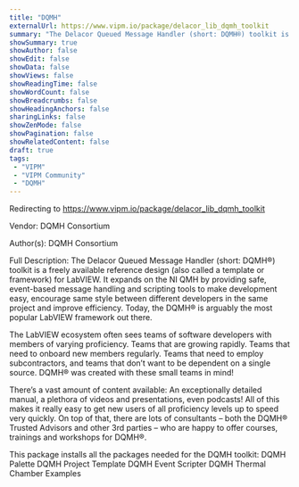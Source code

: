 ```yaml
---
title: "DQMH"
externalUrl: https://www.vipm.io/package/delacor_lib_dqmh_toolkit
summary: "The Delacor Queued Message Handler (short: DQMH®) toolkit is a freely available reference design (also called a template or framework) for LabVIEW."
showSummary: true
showAuthor: false
showEdit: false
showData: false
showViews: false
showReadingTime: false
showWordCount: false
showBreadcrumbs: false
showHeadingAnchors: false
sharingLinks: false
showZenMode: false
showPagination: false
showRelatedContent: false
draft: true
tags:
 - "VIPM"
 - "VIPM Community"
 - "DQMH"
---
```


Redirecting to https://www.vipm.io/package/delacor_lib_dqmh_toolkit

Vendor: DQMH Consortium

Author(s): DQMH Consortium
 
Full Description:
The Delacor Queued Message Handler (short: DQMH®) toolkit is a freely available reference design (also called a template or framework) for LabVIEW. It expands on the NI QMH by providing safe, event-based message handling and scripting tools to make development easy, encourage same style between different developers in the same project and improve efficiency. Today, the DQMH® is arguably the most popular LabVIEW framework out there.

The LabVIEW ecosystem often sees teams of software developers with members of varying proficiency. Teams that are growing rapidly. Teams that need to onboard new members regularly. Teams that need to employ subcontractors, and teams that don’t want to be dependent on a single source. DQMH® was created with these small teams in mind!

There’s a vast amount of content available: An exceptionally detailed manual, a plethora of videos and presentations, even podcasts! All of this makes it really easy to get new users of all proficiency levels up to speed very quickly. On top of that, there are lots of consultants – both the DQMH® Trusted Advisors and other 3rd parties – who are happy to offer courses, trainings and workshops for DQMH®.

This package installs all the packages needed for the DQMH toolkit:
DQMH Palette
DQMH Project Template
DQMH Event Scripter
DQMH Thermal Chamber Examples